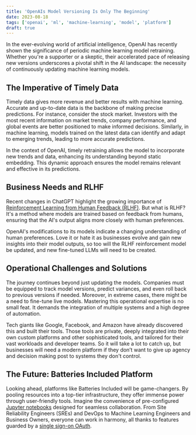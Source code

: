```yaml
---
title: 'OpenAIs Model Versioning Is Only The Beginning'
date: 2023-08-18
tags: ['openai', 'ml', 'machine-learning', 'model', 'platform']
draft: true
---
```


In the ever-evolving world of artificial intelligence, OpenAI has recently shown
the significance of periodic machine learning model retraining. Whether you're a
supporter or a skeptic, their accelerated pace of releasing new versions
underscores a pivotal shift in the AI landscape: the necessity of continuously
updating machine learning models.

## The Imperative of Timely Data

Timely data gives more revenue and better results with machine learning.
Accurate and up-to-date data is the backbone of making precise predictions. For
instance, consider the stock market. Investors with the most recent information
on market trends, company performance, and global events are better positioned
to make informed decisions. Similarly, in machine learning, models trained on
the latest data can identify and adapt to emerging trends, leading to more
accurate predictions.

In the context of OpenAI, timely retraining allows the model to incorporate new
trends and data, enhancing its understanding beyond static embedding. This
dynamic approach ensures the model remains relevant and effective in its
predictions.

## Business Needs and RLHF

Recent changes in ChatGPT highlight the growing importance of
[Reinforcement Learning from Human Feedback (RLHF)](https://arxiv.org/abs/2305.18438).
But what is RLHF? It's a method where models are trained based on feedback from
humans, ensuring that the AI's output aligns more closely with human
preferences.

OpenAI's modifications to its models indicate a changing understanding of human
preferences. Love it or hate it as businesses evolve and gain new insights into
their model outputs, so too will the RLHF reinforcement model be updated, and
new fine-tuned LLMs will need to be created.

## Operational Challenges and Solutions

The journey continues beyond just updating the models. Companies must be
equipped to track model versions, predict variances, and even roll back to
previous versions if needed. Moreover, in extreme cases, there might be a need
to fine-tune live models. Mastering this operational expertise is no small feat.
It demands the integration of multiple systems and a high degree of automation.

Tech giants like Google, Facebook, and Amazon have already discovered this and
built their tools. Those tools are private, deeply integrated into their own
custom platforms and other sophisticated tools, and tailored for their vast
workloads and developer teams. So it will take a lot to catch up, but businesses
will need a modern platform if they don’t want to give up agency and decision
making post to systems they don't control.

## The Future: Batteries Included Platform

Looking ahead, platforms like Batteries Included will be game-changers. By
pooling resources into a top-tier infrastructure, they offer immense power
through user-friendly tools. Imagine the convenience of pre-configured
[Jupyter notebooks](https://jupyterlab.readthedocs.io/en/stable/user/interface.html)
designed for seamless collaboration. From Site Reliability Engineers (SREs) and
DevOps to Machine Learning Engineers and Business Owners, everyone can work in
harmony, all thanks to features guarded by a
[single sign-on OAuth](https://www.keycloak.org/).
